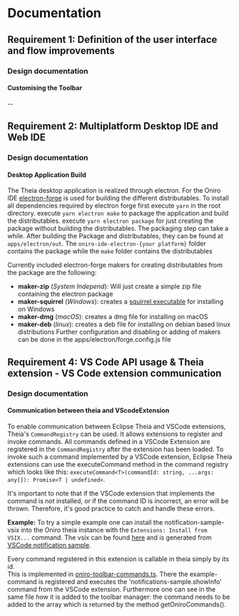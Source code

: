 # Documentation
## Requirement 1: Definition of the user interface and flow improvements
### Design documentation
#### Customising the Toolbar
--
## Requirement 2: Multiplatform Desktop IDE and Web IDE
### Design documentation
#### Desktop Application Build
The Theia desktop application is realized through electron. For the Oniro IDE [electron-forge](https://www.electronforge.io/) is used for building the different distributables.
To install all dependencies required by electron forge first execute `yarn` in the root directory.
execute `yarn electron make` to package the application and build the distributables. 
execute `yarn electron package` for just creating the package without building the distributables. 
The packaging step can take a while. 
After building the Package and distributables, they can be found at `apps/electron/out`. The `oniro-ide-electron-{your platform}` folder contains the package while the `make` folder contains the distributables   

Currently included electron-forge makers for creating distributables from the package are the following:
- **maker-zip** (*System Independ*): Will just create a simple zip file containing the electron package
- **maker-squirrel** (*Windows*): creates a [squirrel executable](https://github.com/Squirrel/Squirrel.Windows) for installing on Windows
- **maker-dmg** (*macOS*): creates a dmg file for installing on macOS
- **maker-deb** (*linux*): creates a deb file for installing on debian based linux distributions
Further configuration and disabling or adding of makers can be done in the apps/electron/forge.config.js file 

## Requirement 4: VS Code API usage & Theia extension - VS Code extension communication
### Design documentation
#### Communication between theia and VScodeExtension
To enable communication between Eclipse Theia and VSCode extensions, Theia's `CommandRegistry` can be used. It allows extensions to register and invoke commands. All commands defined in a VSCode Extension are registered in the `CommandRegistry` after the extension has been loaded. 
To invoke such a command implemented by a VSCode extension, Eclipse Theia extensions can use the executeCommand method in the command registry which looks like this: `executeCommand<T>(commandId: string, ...args: any[]): Promise<T | undefined>`. 

It's important to note that if the VSCode extension that implements the command is not installed, or if the command ID is incorrect, an error will be thrown. Therefore, it's good practice to catch and handle these errors.

**Example:**
To try a simple example one can install the notification-sample-vsix into the Oniro theia instance with the `Extensions: Install from VSIX...` command. 
The vsix can be found [here](./example-assets/notifications-sample-0.0.1.vsix)
and is generated from [VSCode notification sample](https://github.com/microsoft/vscode-extension-samples/tree/main/notifications-sample).

Every command registered in this extension is callable in theia simply by its id.  
This is implemented in [oniro-toolbar-commands.ts](./oniro-ide-extension/src/browser/toolbar/manager/oniro-toolbar-commands.ts#L25).
There the example-command is registered and executes the 'notifications-sample.showInfo' command from the VSCode extension.
Furthermore one can see in the same file how it is added to the toolbar manager: the command needs to be added to the array which is returned by the method getOniroCommands().
